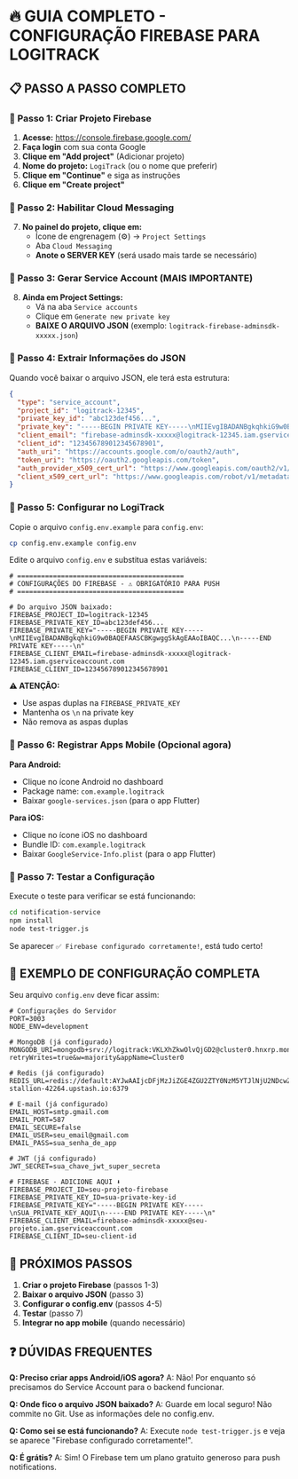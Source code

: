 # 🔥 **GUIA COMPLETO - CONFIGURAÇÃO FIREBASE PARA LOGITRACK**

## 📋 **PASSO A PASSO COMPLETO**

### **🎯 Passo 1: Criar Projeto Firebase**

1. **Acesse:** https://console.firebase.google.com/
2. **Faça login** com sua conta Google
3. **Clique em "Add project"** (Adicionar projeto)
4. **Nome do projeto:** `LogiTrack` (ou o nome que preferir)
5. **Clique em "Continue"** e siga as instruções
6. **Clique em "Create project"**

### **🎯 Passo 2: Habilitar Cloud Messaging**

7. **No painel do projeto, clique em:**
   - Ícone de engrenagem (⚙️) → `Project Settings`
   - Aba `Cloud Messaging`
   - **Anote o SERVER KEY** (será usado mais tarde se necessário)

### **🎯 Passo 3: Gerar Service Account (MAIS IMPORTANTE)**

8. **Ainda em Project Settings:**
   - Vá na aba `Service accounts`
   - Clique em `Generate new private key`
   - **BAIXE O ARQUIVO JSON** (exemplo: `logitrack-firebase-adminsdk-xxxxx.json`)

### **🎯 Passo 4: Extrair Informações do JSON**

Quando você baixar o arquivo JSON, ele terá esta estrutura:

```json
{
  "type": "service_account",
  "project_id": "logitrack-12345",
  "private_key_id": "abc123def456...",
  "private_key": "-----BEGIN PRIVATE KEY-----\nMIIEvgIBADANBgkqhkiG9w0BAQEFAASCBKgwggSkAgEAAoIBAQC...\n-----END PRIVATE KEY-----\n",
  "client_email": "firebase-adminsdk-xxxxx@logitrack-12345.iam.gserviceaccount.com",
  "client_id": "123456789012345678901",
  "auth_uri": "https://accounts.google.com/o/oauth2/auth",
  "token_uri": "https://oauth2.googleapis.com/token",
  "auth_provider_x509_cert_url": "https://www.googleapis.com/oauth2/v1/certs",
  "client_x509_cert_url": "https://www.googleapis.com/robot/v1/metadata/x509/firebase-adminsdk-xxxxx%40logitrack-12345.iam.gserviceaccount.com"
}
```

### **🎯 Passo 5: Configurar no LogiTrack**

Copie o arquivo `config.env.example` para `config.env`:

```bash
cp config.env.example config.env
```

Edite o arquivo `config.env` e substitua estas variáveis:

```env
# ==========================================
# CONFIGURAÇÕES DO FIREBASE - ⚠️ OBRIGATÓRIO PARA PUSH
# ==========================================

# Do arquivo JSON baixado:
FIREBASE_PROJECT_ID=logitrack-12345
FIREBASE_PRIVATE_KEY_ID=abc123def456...
FIREBASE_PRIVATE_KEY="-----BEGIN PRIVATE KEY-----\nMIIEvgIBADANBgkqhkiG9w0BAQEFAASCBKgwggSkAgEAAoIBAQC...\n-----END PRIVATE KEY-----\n"
FIREBASE_CLIENT_EMAIL=firebase-adminsdk-xxxxx@logitrack-12345.iam.gserviceaccount.com
FIREBASE_CLIENT_ID=123456789012345678901
```

**⚠️ ATENÇÃO:**
- Use aspas duplas na `FIREBASE_PRIVATE_KEY`
- Mantenha os `\n` na private key
- Não remova as aspas duplas

### **🎯 Passo 6: Registrar Apps Mobile (Opcional agora)**

**Para Android:**
- Clique no ícone Android no dashboard
- Package name: `com.example.logitrack`
- Baixar `google-services.json` (para o app Flutter)

**Para iOS:**
- Clique no ícone iOS no dashboard
- Bundle ID: `com.example.logitrack`
- Baixar `GoogleService-Info.plist` (para o app Flutter)

### **🎯 Passo 7: Testar a Configuração**

Execute o teste para verificar se está funcionando:

```bash
cd notification-service
npm install
node test-trigger.js
```

Se aparecer `✅ Firebase configurado corretamente!`, está tudo certo!

## 🔧 **EXEMPLO DE CONFIGURAÇÃO COMPLETA**

Seu arquivo `config.env` deve ficar assim:

```env
# Configurações do Servidor
PORT=3003
NODE_ENV=development

# MongoDB (já configurado)
MONGODB_URI=mongodb+srv://logitrack:VKLXhZkwOlvQjGD2@cluster0.hnxrp.mongodb.net/logitrack_notifications?retryWrites=true&w=majority&appName=Cluster0

# Redis (já configurado)
REDIS_URL=redis://default:AYJwAAIjcDFjMzJiZGE4ZGU2ZTY0NzM5YTJlNjU2NDcwZGJjNzJjMnAxMA@mutual-stallion-42264.upstash.io:6379

# E-mail (já configurado)
EMAIL_HOST=smtp.gmail.com
EMAIL_PORT=587
EMAIL_SECURE=false
EMAIL_USER=seu_email@gmail.com
EMAIL_PASS=sua_senha_de_app

# JWT (já configurado)
JWT_SECRET=sua_chave_jwt_super_secreta

# FIREBASE - ADICIONE AQUI ⬇️
FIREBASE_PROJECT_ID=seu-projeto-firebase
FIREBASE_PRIVATE_KEY_ID=sua-private-key-id
FIREBASE_PRIVATE_KEY="-----BEGIN PRIVATE KEY-----\nSUA_PRIVATE_KEY_AQUI\n-----END PRIVATE KEY-----\n"
FIREBASE_CLIENT_EMAIL=firebase-adminsdk-xxxxx@seu-projeto.iam.gserviceaccount.com
FIREBASE_CLIENT_ID=seu-client-id
```

## 🚀 **PRÓXIMOS PASSOS**

1. **Criar o projeto Firebase** (passos 1-3)
2. **Baixar o arquivo JSON** (passo 3)
3. **Configurar o config.env** (passos 4-5)
4. **Testar** (passo 7)
5. **Integrar no app mobile** (quando necessário)

## ❓ **DÚVIDAS FREQUENTES**

**Q: Preciso criar apps Android/iOS agora?**
A: Não! Por enquanto só precisamos do Service Account para o backend funcionar.

**Q: Onde fico o arquivo JSON baixado?**
A: Guarde em local seguro! Não commite no Git. Use as informações dele no config.env.

**Q: Como sei se está funcionando?**
A: Execute `node test-trigger.js` e veja se aparece "Firebase configurado corretamente!".

**Q: É grátis?**
A: Sim! O Firebase tem um plano gratuito generoso para push notifications. 
